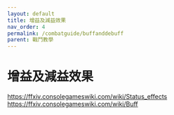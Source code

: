 ```yaml
---
layout: default
title: 增益及減益效果
nav_order: 4
permalink: /combatguide/buffanddebuff
parent: 戰鬥教學
---
```


# 增益及減益效果
https://ffxiv.consolegameswiki.com/wiki/Status_effects  
https://ffxiv.consolegameswiki.com/wiki/Buff
